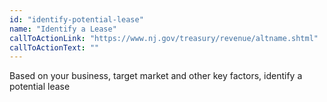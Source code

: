 ```yaml
---
id: "identify-potential-lease"
name: "Identify a Lease"
callToActionLink: "https://www.nj.gov/treasury/revenue/altname.shtml"
callToActionText: ""
---
```


Based on your business, target market and other key factors, identify a potential lease
